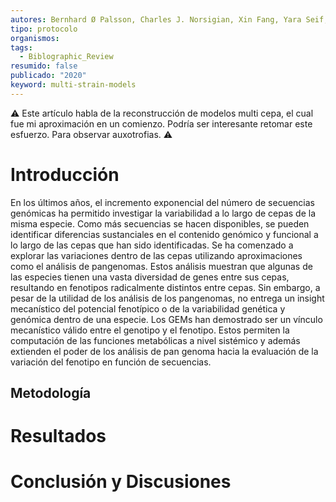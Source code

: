 ```yaml
---
autores: Bernhard Ø Palsson, Charles J. Norsigian, Xin Fang, Yara Seif, Jonathan M. Monk
tipo: protocolo
organismos: 
tags:
  - Biblographic_Review
resumido: false
publicado: "2020"
keyword: multi-strain-models
---
```

⚠ Este artículo habla de la reconstrucción de modelos multi cepa, el cual fue mi aproximación en un comienzo. Podría ser interesante retomar este esfuerzo. Para observar auxotrofias. ⚠

# Introducción
En los últimos años, el incremento exponencial del número de secuencias genómicas ha permitido investigar la variabilidad a lo largo de cepas de la misma especie. Como más secuencias se hacen disponibles, se pueden identificar diferencias sustanciales en el contenido genómico y funcional a lo largo de las cepas que han sido identificadas. Se ha comenzado a explorar las variaciones dentro de las cepas utilizando aproximaciones como el análisis de pangenomas. Estos análisis muestran que algunas de las especies tienen una vasta diversidad de genes entre sus cepas, resultando en fenotipos radicalmente distintos entre cepas. Sin embargo, a pesar de la utilidad de los análisis de los pangenomas, no entrega un insight mecanístico del potencial fenotípico o de la variabilidad genética y genómica dentro de una especie.
Los GEMs han demostrado ser un vínculo mecanístico válido entre el genotipo y el fenotipo. Estos permiten la computación de las funciones metabólicas a nivel sistémico y además extienden el poder de los análisis de pan genoma hacia la evaluación de la variación del fenotipo en función de secuencias.

## Metodología
# Resultados

# Conclusión y Discusiones
